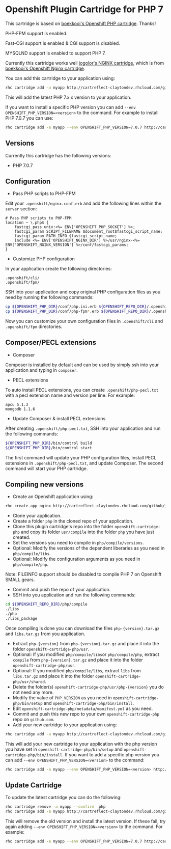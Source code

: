# Openshift Plugin Cartridge for PHP 7

This cartridge is based on [boekkooi's Openshift PHP cartridge](https://github.com/boekkooi/openshift-cartridge-php). Thanks!

PHP-FPM support is enabled.

Fast-CGI support is enabled & CGI support is disabled. 

MYSQLND support is enabled to support PHP 7.

Currently this cartridge works well [jogolor's NGINX cartridge](https://github.com/jogolor/openshift-cartridge-nginx), which is from [boekkooi's Openshift Nginx cartridge](https://github.com/boekkooi/openshift-cartridge-nginx).

You can add this cartridge to your application using:
```BASH
rhc cartridge add -a myapp http://cartreflect-claytondev.rhcloud.com/github/jogolor/openshift-cartridge-php
```
This will add the latest PHP 7.x.x version to your application.

If you want to install a specific PHP version you can add `--env OPENSHIFT_PHP_VERSION=<version>` to the command. For example to install PHP 7.0.7 you can use:
```BASH
rhc cartridge add -a myapp --env OPENSHIFT_PHP_VERSION=7.0.7 http://cartreflect-claytondev.rhcloud.com/github/jogolor/openshift-cartridge-php
```

## Versions
Currently this cartridge has the following versions:
- PHP 7.0.7

## Configuration
- Pass PHP scripts to PHP-FPM

Edit your `.openshift/nginx.conf.erb` and add the following lines within the `server` section:
```
# Pass PHP scripts to PHP-FPM
location ~ \.php$ {
    fastcgi_pass unix:<%= ENV['OPENSHIFT_PHP_SOCKET'] %>;
    fastcgi_param SCRIPT_FILENAME $document_root$fastcgi_script_name;
    fastcgi_param PATH_INFO $fastcgi_script_name;
    include <%= ENV['OPENSHIFT_NGINX_DIR'] %>/usr/nginx-<%= ENV['OPENSHIFT_NGINX_VERSION'] %>/conf/fastcgi_params;
}
```

- Customize PHP configuration

In your application create the following directories:
```
.openshift/cli/
.openshift/fpm/
```
SSH into your application and copy original PHP configuration files as you need by running the following commands:
```BASH
cp ${OPENSHIFT_PHP_DIR}/conf/php.ini.erb ${OPENSHIFT_REPO_DIR}/.openshift/cli/
cp ${OPENSHIFT_PHP_DIR}/conf/php-fpm*.erb ${OPENSHIFT_REPO_DIR}/.openshift/fpm/
```
Now you can customize your own configuration files in `.openshift/cli` and `.openshift/fpm` directories.

## Composer/PECL extensions
- Composer

Composer is installed by default and can be used by simply ssh into your application and typing in `composer`.

- PECL extensions

To auto install PECL extensions, you can create `.openshift/php-pecl.txt` with a pecl extension name and version per line. For example:
```
apcu 5.1.3
mongodb 1.1.6
```
- Update Composer & install PECL extensions

After creating `.openshift/php-pecl.txt`, SSH into your application and run the following commands:
```BASH
${OPENSHIFT_PHP_DIR}/bin/control build
${OPENSHIFT_PHP_DIR}/bin/control start
```
The first command will update your PHP configuration files, install PECL extensions in `.openshift/php-pecl.txt`, and update Composer.
The second command will start your PHP cartridge.

## Compiling new versions
- Create  an Openshift application using:
```BASH
rhc create-app nginx http://cartreflect-claytondev.rhcloud.com/github/jogolor/openshift-cartridge-nginx
```
- Clone your application.
- Create a folder `php` in the cloned repo of your application.
- Clone this plugin cartridge's repo into the folder `openshift-cartridge-php` and copy its folder `usr/compile` into the folder `php` you have just created.
- Set the versions you need to compile in `php/compile/versions`.
- Optional: Modify the versions of the dependent liberaries  as you need in `php/compile/libs`.
- Optional: Modify the configuration arguments as you need in `php/compile/php`.

Note: FILEINFO support should be disabled to compile PHP 7 on Openshift SMALL gears.
- Commit and push the repo of your application.
- SSH into you application and run the following commands:
```BASH
cd ${OPENSHIFT_REPO_DIR}/php/compile
./libs
./php
./libs_package
```
Once compiling is done you can download the files `php-{version}.tar.gz` and `libs.tar.gz` from you application.
- Extract `php-{version}` from `php-{version}.tar.gz` and place it into the folder `openshift-cartridge-php/usr`.
- Optional: If you modified `php/compile/libs`or `php/compile/php`, extract `compile` from `php-{version}.tar.gz` and place it into the folder `openshift-cartridge-php/usr`.
- Optional: If you modified `php/compile/libs`, extract `libs` from `libs.tar.gz` and place it into the folder `openshift-cartridge-php/usr/shared`.
- Delete the folder(s) `openshift-cartridge-php/usr/php-{version}` you do not need any more.
- Modify the value of `PHP_VERSION` as you need in `openshift-cartridge-php/bin/setup` and `openshift-cartridge-php/bin/install`.
- Edit `openshift-cartridge-php/metadata/manifest.yml` as you need.
- Commit and push this new repo to your own `openshift-cartridge-php` repo on `github.com`.
- Add your new cartridge to your application using:
```BASH
rhc cartridge add -a myapp http://cartreflect-claytondev.rhcloud.com/github/<user>/openshift-cartridge-php
```
This will add your new cartridge to your application with the php version you have set in `openshift-cartridge-php/bin/setup` and `openshift-cartridge-php/bin/install`.
If you want to add a specific php version you can add `--env OPENSHIFT_PHP_VERSION=<version>` to the command:
```BASH
rhc cartridge add -a myapp --env OPENSHIFT_PHP_VERSION=<version> http://cartreflect-claytondev.rhcloud.com/github/<user>/openshift-cartridge-php
```

## Update Cartridge
To update the latest cartridge you can do the following:
```BASH
rhc cartridge remove -a myapp --confirm  php
rhc cartridge add -a myapp http://cartreflect-claytondev.rhcloud.com/github/jogolor/openshift-cartridge-php
```
This will remove the old version and install the latest version. If these fail, try again adding `--env OPENSHIFT_PHP_VERSION=<version>` to the command. For example:
```BASH
rhc cartridge add -a myapp --env OPENSHIFT_PHP_VERSION=7.0.7 http://cartreflect-claytondev.rhcloud.com/github/jogolor/openshift-cartridge-php
```

